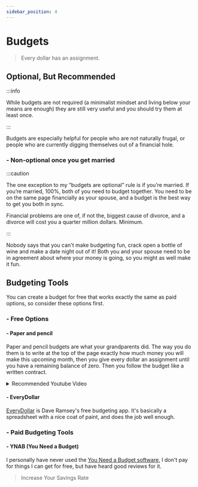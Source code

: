 ```yaml
---
sidebar_position: 4
---
```


# Budgets

>Every dollar has an assignment.

## Optional, But Recommended

:::info

While budgets are not required (a minimalist mindset and living below your means are enough) they are still very useful and you should try them at least once.

:::

Budgets are especially helpful for people who are not naturally frugal, or people who are currently digging themselves out of a financial hole. 

### - Non-optional once you get married

:::caution

The one exception to my “budgets are optional” rule is if you’re married. If you’re married, 100%, both of you need to budget together. You need to be on the same page financially as your spouse, and a budget is the best way to get you both in sync.

Financial problems are one of, if not the, biggest cause of divorce, and a divorce will cost you a quarter million dollars. Minimum.

:::

Nobody says that you can't make budgeting fun, crack open a bottle of wine and make a date night out of it! Both you and your spouse need to be in agreement about where your money is going, so you might as well make it fun.

## Budgeting Tools

You can create a budget for free that works exactly the same as paid options, so consider these options first.

### - Free Options

#### - Paper and pencil

Paper and pencil budgets are what your grandparents did. The way you do them is to write at the top of the page exactly how much money you will make this upcoming month, then you give every dollar an assignment until you have a remaining balance of zero. Then you follow the budget like a written contract.

<details>
  <summary>Recommended Youtube Video</summary>
  <div>
    <iframe width="600" height="333" src="https://www.youtube.com/embed/7lHNMGoACdQ" title="YouTube video player" frameborder="0" allow="accelerometer; autoplay; clipboard-write; encrypted-media; gyroscope; picture-in-picture" allowfullscreen></iframe>
  </div>
</details>

#### - EveryDollar

[EveryDollar](https://www.ramseysolutions.com/ramseyplus/everydollar) is Dave Ramsey's free budgeting app. It's basically a spreadsheet with a nice coat of paint, and does the job well enough.

### - Paid Budgeting Tools

#### - YNAB (You Need a Budget)

I personally have never used the [You Need a Budget software](https://www.youneedabudget.com/), I don't pay for things I can get for free, but have heard good reviews for it.

>Increase Your Savings Rate